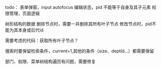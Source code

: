 todo：
表单弹窗，input autofocus
编辑状态，pid 不能等于自身及其子元素
权限管理，页面逻辑

树形结构的数据 
删除节点时，需要一并删除其所有叶子节点
修改节点时，pid不能为其本身或后代id

需要考虑的代码：获取所有叶子节点？ 


搜索时要保留检索条件，current=1,其他的条件（size、deptId...）都需要保留

部门、权限、菜单树结构遍历有问题，需要修复